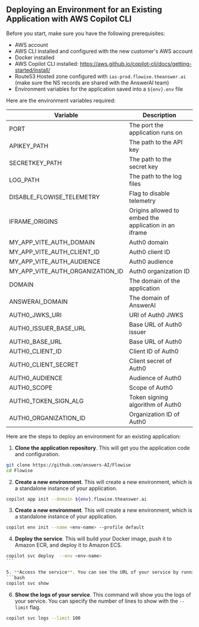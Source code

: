 ## Deploying an Environment for an Existing Application with AWS Copilot CLI

Before you start, make sure you have the following prerequisites:

-   AWS account
-   AWS CLI installed and configured with the new customer's AWS account
-   Docker installed
-   AWS Copilot CLI installed: https://aws.github.io/copilot-cli/docs/getting-started/install/
-   Route53 Hosted zone configured with `ias-prod.flowise.theanswer.ai` (make sure the NS records are shared with the AnswerAI team)
-   Environment variables for the application saved into a `${env}.env` file

Here are the environment variables required:

| Variable                         | Description                                           |
| -------------------------------- | ----------------------------------------------------- |
| PORT                             | The port the application runs on                      |
| APIKEY_PATH                      | The path to the API key                               |
| SECRETKEY_PATH                   | The path to the secret key                            |
| LOG_PATH                         | The path to the log files                             |
| DISABLE_FLOWISE_TELEMETRY        | Flag to disable telemetry                             |
| IFRAME_ORIGINS                   | Origins allowed to embed the application in an iframe |
| MY_APP_VITE_AUTH_DOMAIN          | Auth0 domain                                          |
| MY_APP_VITE_AUTH_CLIENT_ID       | Auth0 client ID                                       |
| MY_APP_VITE_AUTH_AUDIENCE        | Auth0 audience                                        |
| MY_APP_VITE_AUTH_ORGANIZATION_ID | Auth0 organization ID                                 |
| DOMAIN                           | The domain of the application                         |
| ANSWERAI_DOMAIN                  | The domain of AnswerAI                                |
| AUTH0_JWKS_URI                   | URI of Auth0 JWKS                                     |
| AUTH0_ISSUER_BASE_URL            | Base URL of Auth0 issuer                              |
| AUTH0_BASE_URL                   | Base URL of Auth0                                     |
| AUTH0_CLIENT_ID                  | Client ID of Auth0                                    |
| AUTH0_CLIENT_SECRET              | Client secret of Auth0                                |
| AUTH0_AUDIENCE                   | Audience of Auth0                                     |
| AUTH0_SCOPE                      | Scope of Auth0                                        |
| AUTH0_TOKEN_SIGN_ALG             | Token signing algorithm of Auth0                      |
| AUTH0_ORGANIZATION_ID            | Organization ID of Auth0                              |

Here are the steps to deploy an environment for an existing application:

1. **Clone the application repository**. This will get you the application code and configuration.

```bash
git clone https://github.com/answers-AI/Flowise
cd Flowise
```

2. **Create a new environment**. This will create a new environment, which is a standalone instance of your application.

```bash
copilot app init --domain ${env}.flowise.theanswer.ai
```

3. **Create a new environment**. This will create a new environment, which is a standalone instance of your application.

```bash
copilot env init --name <env-name> --profile default
```

4. **Deploy the service**. This will build your Docker image, push it to Amazon ECR, and deploy it to Amazon ECS.

````bash
copilot svc deploy  --env <env-name>
```

5. **Access the service**. You can see the URL of your service by running:
```bash
copilot svc show
````

6. **Show the logs of your service**. This command will show you the logs of your service. You can specify the number of lines to show with the `--limit` flag.

```bash
copilot svc logs --limit 100
```
